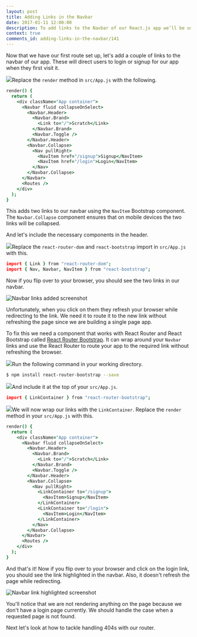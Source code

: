 ```yaml
---
layout: post
title: Adding Links in the Navbar
date: 2017-01-11 12:00:00
description: To add links to the Navbar of our React.js app we’ll be using the NavItem React-Bootstrap component. And to allow users to navigate using these links we are going to use React-Router's Route component and call the history.push method.
context: true
comments_id: adding-links-in-the-navbar/141
---
```


Now that we have our first route set up, let's add a couple of links to the navbar of our app. These will direct users to login or signup for our app when they first visit it.

<img class="code-marker" src="/assets/s.png" />Replace the `render` method in `src/App.js` with the following.

``` coffee
render() {
  return (
    <div className="App container">
      <Navbar fluid collapseOnSelect>
        <Navbar.Header>
          <Navbar.Brand>
            <Link to="/">Scratch</Link>
          </Navbar.Brand>
          <Navbar.Toggle />
        </Navbar.Header>
        <Navbar.Collapse>
          <Nav pullRight>
            <NavItem href="/signup">Signup</NavItem>
            <NavItem href="/login">Login</NavItem>
          </Nav>
        </Navbar.Collapse>
      </Navbar>
      <Routes />
    </div>
  );
}
```

This adds two links to our navbar using the `NavItem` Bootstrap component. The `Navbar.Collapse` component ensures that on mobile devices the two links will be collapsed.

And let's include the necessary components in the header.

<img class="code-marker" src="/assets/s.png" />Replace the `react-router-dom` and `react-bootstrap` import in `src/App.js` with this.

``` coffee
import { Link } from "react-router-dom";
import { Nav, Navbar, NavItem } from "react-bootstrap";
```

Now if you flip over to your browser, you should see the two links in our navbar.

![Navbar links added screenshot](/assets/navbar-links-added.png)

Unfortunately, when you click on them they refresh your browser while redirecting to the link. We need it to route it to the new link without refreshing the page since we are building a single page app.

To fix this we need a component that works with React Router and React Bootstrap called [React Router Bootstrap](https://github.com/react-bootstrap/react-router-bootstrap). It can wrap around your `Navbar` links and use the React Router to route your app to the required link without refreshing the browser.

<img class="code-marker" src="/assets/s.png" />Run the following command in your working directory.

``` bash
$ npm install react-router-bootstrap --save
```

<img class="code-marker" src="/assets/s.png" />And include it at the top of your `src/App.js`.

``` coffee
import { LinkContainer } from "react-router-bootstrap";
```

<img class="code-marker" src="/assets/s.png" />We will now wrap our links with the `LinkContainer`. Replace the `render` method in your `src/App.js` with this.

``` coffee
render() {
  return (
    <div className="App container">
      <Navbar fluid collapseOnSelect>
        <Navbar.Header>
          <Navbar.Brand>
            <Link to="/">Scratch</Link>
          </Navbar.Brand>
          <Navbar.Toggle />
        </Navbar.Header>
        <Navbar.Collapse>
          <Nav pullRight>
            <LinkContainer to="/signup">
              <NavItem>Signup</NavItem>
            </LinkContainer>
            <LinkContainer to="/login">
              <NavItem>Login</NavItem>
            </LinkContainer>
          </Nav>
        </Navbar.Collapse>
      </Navbar>
      <Routes />
    </div>
  );
}
```

And that's it! Now if you flip over to your browser and click on the login link, you should see the link highlighted in the navbar. Also, it doesn't refresh the page while redirecting.

![Navbar link highlighted screenshot](/assets/navbar-link-highlighted.png)

You'll notice that we are not rendering anything on the page because we don't have a login page currently. We should handle the case when a requested page is not found.

Next let's look at how to tackle handling 404s with our router.
